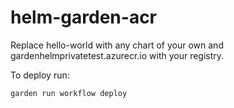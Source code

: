 # helm-garden-acr

Replace hello-world with any chart of your own and
gardenhelmprivatetest.azurecr.io with your registry.

To deploy run:

```
garden run workflow deploy
```
